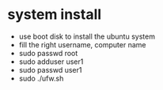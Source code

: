 # system install
- use boot disk to install the ubuntu system
- fill the right username, computer name
- sudo passwd root
- sudo adduser user1
- sudo passwd user1
- sudo ./ufw.sh
